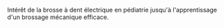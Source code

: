 Intérêt de la brosse à dent électrique en pédiatrie jusqu'à l'apprentissage d'un brossage mécanique efficace.